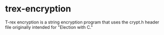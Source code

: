 # trex-encryption
T-rex encryption is a string encryption program that uses the crypt.h header file originally intended for "Election with C."
